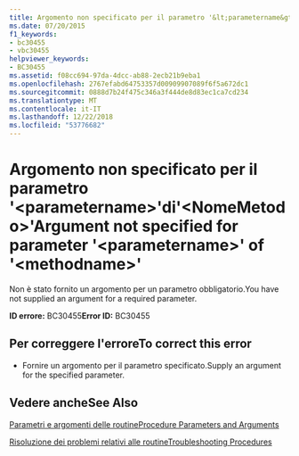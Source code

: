 ```yaml
---
title: Argomento non specificato per il parametro '&lt;parametername&gt;'di'&lt;NomeMetodo&gt;'
ms.date: 07/20/2015
f1_keywords:
- bc30455
- vbc30455
helpviewer_keywords:
- BC30455
ms.assetid: f08cc694-97da-4dcc-ab88-2ecb21b9eba1
ms.openlocfilehash: 2767efabd64753357d00909907089f6f5a672dc1
ms.sourcegitcommit: 0888d7b24f475c346a3f444de8d83ec1ca7cd234
ms.translationtype: MT
ms.contentlocale: it-IT
ms.lasthandoff: 12/22/2018
ms.locfileid: "53776682"
---
```

# <a name="argument-not-specified-for-parameter-ltparameternamegt-of-ltmethodnamegt"></a><span data-ttu-id="952dd-102">Argomento non specificato per il parametro '&lt;parametername&gt;'di'&lt;NomeMetodo&gt;'</span><span class="sxs-lookup"><span data-stu-id="952dd-102">Argument not specified for parameter '&lt;parametername&gt;' of '&lt;methodname&gt;'</span></span>
<span data-ttu-id="952dd-103">Non è stato fornito un argomento per un parametro obbligatorio.</span><span class="sxs-lookup"><span data-stu-id="952dd-103">You have not supplied an argument for a required parameter.</span></span>  
  
 <span data-ttu-id="952dd-104">**ID errore:** BC30455</span><span class="sxs-lookup"><span data-stu-id="952dd-104">**Error ID:** BC30455</span></span>  
  
## <a name="to-correct-this-error"></a><span data-ttu-id="952dd-105">Per correggere l'errore</span><span class="sxs-lookup"><span data-stu-id="952dd-105">To correct this error</span></span>  
  
-   <span data-ttu-id="952dd-106">Fornire un argomento per il parametro specificato.</span><span class="sxs-lookup"><span data-stu-id="952dd-106">Supply an argument for the specified parameter.</span></span>  
  
## <a name="see-also"></a><span data-ttu-id="952dd-107">Vedere anche</span><span class="sxs-lookup"><span data-stu-id="952dd-107">See Also</span></span>  
 [<span data-ttu-id="952dd-108">Parametri e argomenti delle routine</span><span class="sxs-lookup"><span data-stu-id="952dd-108">Procedure Parameters and Arguments</span></span>](../../visual-basic/programming-guide/language-features/procedures/procedure-parameters-and-arguments.md)  
   
 [<span data-ttu-id="952dd-109">Risoluzione dei problemi relativi alle routine</span><span class="sxs-lookup"><span data-stu-id="952dd-109">Troubleshooting Procedures</span></span>](../../visual-basic/programming-guide/language-features/procedures/troubleshooting-procedures.md)
